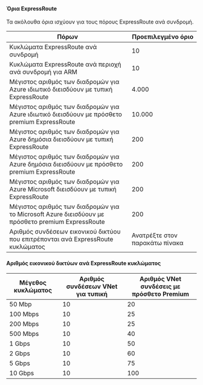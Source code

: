 #### <a name="expressroute-limits"></a>Όρια ExpressRoute

Τα ακόλουθα όρια ισχύουν για τους πόρους ExpressRoute ανά συνδρομή.

| Πόρων | Προεπιλεγμένο όριο |
|---|---|
| Κυκλώματα ExpressRoute ανά συνδρομή | 10 |
| Κυκλώματα ExpressRoute ανά περιοχή ανά συνδρομή για ARM | 10 |
| Μέγιστος αριθμός των διαδρομών για Azure ιδιωτικό διεισδύουν με τυπική ExpressRoute | 4.000 |
| Μέγιστος αριθμός των διαδρομών για Azure ιδιωτικό διεισδύουν με πρόσθετο premium ExpressRoute | 10.000 |
| Μέγιστος αριθμός των διαδρομών για Azure δημόσια διεισδύουν με τυπική ExpressRoute | 200 |
| Μέγιστος αριθμός των διαδρομών για Azure δημόσια διεισδύουν με πρόσθετο premium ExpressRoute | 200 |
| Μέγιστος αριθμός των διαδρομών για Azure Microsoft διεισδύουν με τυπική ExpressRoute | 200 |
| Μέγιστος αριθμός των διαδρομών για το Microsoft Azure διεισδύουν με πρόσθετο premium ExpressRoute | 200 |
| Αριθμός συνδέσεων εικονικού δικτύου που επιτρέπονται ανά ExpressRoute κυκλώματος | Ανατρέξτε στον παρακάτω πίνακα |

#### <a name="number-of-virtual-networks-per-expressroute-circuit"></a>Αριθμός εικονικού δικτύων ανά ExpressRoute κυκλώματος

| **Μέγεθος κυκλώματος** | **Αριθμός συνδέσεων VNet για τυπική** | **Αριθμός VNet συνδέσεις με πρόσθετο Premium** |
|---|---|---|
| 50 Mbp | 10 | 20 |
| 100 Mbps | 10 | 25 |
| 200 Mbps | 10 | 25 |
| 500 Mbps | 10 | 40 |
| 1 Gbps | 10 | 50 |
| 2 Gbps | 10 | 60 |
| 5 Gbps | 10 | 75 |
| 10 Gbps | 10 | 100 |

